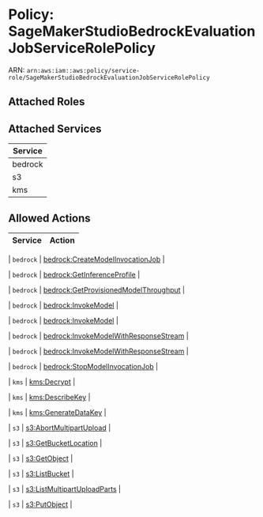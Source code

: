 # Policy: SageMakerStudioBedrockEvaluationJobServiceRolePolicy

ARN: `arn:aws:iam::aws:policy/service-role/SageMakerStudioBedrockEvaluationJobServiceRolePolicy`

## Attached Roles

## Attached Services

| Service |
|---------|
| bedrock |
| s3 |
| kms |

## Allowed Actions

| Service | Action |
|:-------:|--------|

| `bedrock` | [bedrock:CreateModelInvocationJob](../actions.md#bedrock:createmodelinvocationjob) |

| `bedrock` | [bedrock:GetInferenceProfile](../actions.md#bedrock:getinferenceprofile) |

| `bedrock` | [bedrock:GetProvisionedModelThroughput](../actions.md#bedrock:getprovisionedmodelthroughput) |

| `bedrock` | [bedrock:InvokeModel](../actions.md#bedrock:invokemodel) |

| `bedrock` | [bedrock:InvokeModel](../actions.md#bedrock:invokemodel) |

| `bedrock` | [bedrock:InvokeModelWithResponseStream](../actions.md#bedrock:invokemodelwithresponsestream) |

| `bedrock` | [bedrock:InvokeModelWithResponseStream](../actions.md#bedrock:invokemodelwithresponsestream) |

| `bedrock` | [bedrock:StopModelInvocationJob](../actions.md#bedrock:stopmodelinvocationjob) |

| `kms` | [kms:Decrypt](../actions.md#kms:decrypt) |

| `kms` | [kms:DescribeKey](../actions.md#kms:describekey) |

| `kms` | [kms:GenerateDataKey](../actions.md#kms:generatedatakey) |

| `s3` | [s3:AbortMultipartUpload](../actions.md#s3:abortmultipartupload) |

| `s3` | [s3:GetBucketLocation](../actions.md#s3:getbucketlocation) |

| `s3` | [s3:GetObject](../actions.md#s3:getobject) |

| `s3` | [s3:ListBucket](../actions.md#s3:listbucket) |

| `s3` | [s3:ListMultipartUploadParts](../actions.md#s3:listmultipartuploadparts) |

| `s3` | [s3:PutObject](../actions.md#s3:putobject) |
